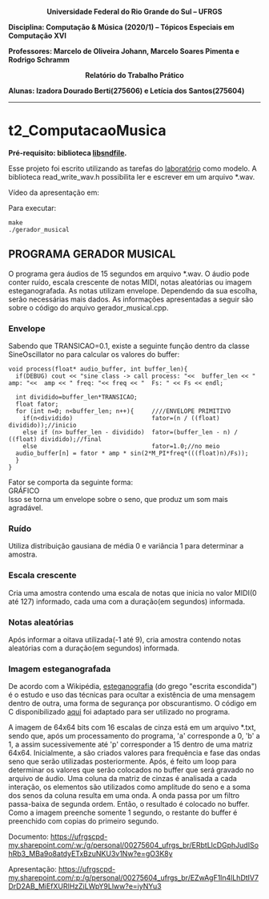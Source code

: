 <p align="center"><b>Universidade Federal do Rio Grande do Sul – UFRGS</b></p>

**Disciplina: Computação &amp; Música (2020/1) – Tópicos Especiais em Computação XVI**

**Professores: Marcelo de Oliveira Johann, Marcelo Soares Pimenta e Rodrigo Schramm**

<p align="center"><b>Relatório do Trabalho Prático</b></p>

**Alunas: Izadora Dourado Berti(275606) e Letícia dos Santos(275604)**
___
# t2_ComputacaoMusica

**Pré-requisito: biblioteca [libsndfile](http://www.mega-nerd.com/libsndfile/).**

Esse projeto foi escrito utilizando as tarefas do [laboratório](https://github.com/schramm/compmus_2020_1) como modelo.
A biblioteca read_write_wav.h possibilita ler e escrever em um arquivo *.wav.

Vídeo da apresentação em:

Para executar:
```prompt
make
./gerador_musical
```

## PROGRAMA GERADOR MUSICAL
O programa gera áudios de 15 segundos em arquivo *.wav. O áudio pode conter ruído, escala crescente de notas MIDI, notas aleatórias ou imagem esteganografada. As notas utilizam envelope. Dependendo da sua escolha, serão necessárias mais dados. As informações apresentadas a seguir são sobre o código do arquivo gerador_musical.cpp.

### Envelope
Sabendo que TRANSICAO=0.1, existe a seguinte função dentro da classe SineOscillator no para calcular os valores do buffer:

```
void process(float* audio_buffer, int buffer_len){
  if(DEBUG) cout << "sine class -> call process: "<<  buffer_len << " amp: "<<  amp << " freq: "<< freq << "  Fs: " << Fs << endl;

  int dividido=buffer_len*TRANSICAO;
  float fator;
  for (int n=0; n<buffer_len; n++){     ////ENVELOPE PRIMITIVO
    if(n<dividido)                      fator=(n / ((float) dividido));//inicio
    else if (n> buffer_len - dividido)  fator=(buffer_len - n) / ((float) dividido);//final                
    else                                fator=1.0;//no meio
  audio_buffer[n] = fator * amp * sin(2*M_PI*freq*(((float)n)/Fs));
  }
}
```
Fator se comporta da seguinte forma:\
GRÁFICO\
Isso se torna um envelope sobre o seno, que produz um som mais agradável.

### Ruído
Utiliza distribuição gausiana de média 0 e variância 1 para determinar a amostra.

### Escala crescente
Cria uma amostra contendo uma escala de notas que inicia no valor MIDI(0 até 127) informado, cada uma com a duração(em segundos) informada.

### Notas aleatórias
Após informar a oitava utilizada(-1 até 9), cria amostra contendo notas aleatórias com a duração(em segundos) informada.

### Imagem esteganografada
De acordo com a Wikipédia, [esteganografia](https://pt.wikipedia.org/wiki/Esteganografia) (do grego "escrita escondida") é o estudo e uso das técnicas para ocultar a existência de uma mensagem dentro de outra, uma forma de segurança por obscurantismo. O código em C disponibilizado [aqui](https://www.seeingwithsound.com/im2sound.htm) foi adaptado para ser utilizado no programa.

A imagem de 64x64 bits com 16 escalas de cinza está em um arquivo *.txt, sendo que, após um processamento do programa, 'a' corresponde a 0, 'b' a 1, a assim sucessivemente até 'p' corresponder a 15 dentro de uma matriz 64x64. Inicialmente, a são criados valores para frequência e fase das ondas seno que serão utilizadas posteriormente. Após, é feito um loop para determinar os valores que serão colocados no buffer que será gravado no arquivo de áudio. Uma coluna da matriz de cinzas é analisada a cada interação, os elementos são utilizados como amplitude do seno e a soma dos senos da coluna resulta em uma onda. A onda passa por um filtro passa-baixa de segunda ordem. Então, o resultado é colocado no buffer. Como a imagem preenche somente 1 segundo, o restante do buffer é preenchido com copias do primeiro segundo.


Documento: https://ufrgscpd-my.sharepoint.com/:w:/g/personal/00275604_ufrgs_br/ERbtLlcDGphJudISohRb3_MBa9o8atdyETxBzuNKU3v1Nw?e=gO3K8y

Apresentação: https://ufrgscpd-my.sharepoint.com/:p:/g/personal/00275604_ufrgs_br/EZwAgF1ln4lLhDtIV7DrD2AB_MiEfXURlHzZiLWpY9Llww?e=iyNYu3

